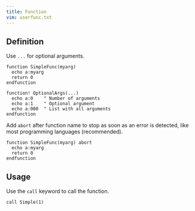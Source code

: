 ```yaml
---
title: Function
vim: userfunc.txt
---
```


## Definition

Use `...` for optional arguments.

```vim
function SimpleFunc(myarg)
  echo a:myarg
  return 0
endfunction

function! OptionalArgs(...)
  echo a:0    " Number of arguments
  echo a:1    " Optional argument
  echo a:000  " List with all arguments
endfunction
```

Add `abort` after function name to stop as soon as an error is detected,
like most programming languages (recommended).

```vim
function SimpleFunc(myarg) abort
  echo a:myarg
  return 0
endfunction
```

## Usage

Use the `call` keyword to call the function.

```vim
call Simple(1)
```
